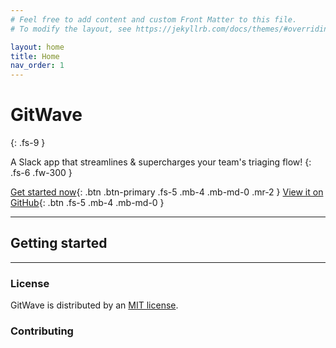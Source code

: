 ```yaml
---
# Feel free to add content and custom Front Matter to this file.
# To modify the layout, see https://jekyllrb.com/docs/themes/#overriding-theme-defaults

layout: home
title: Home
nav_order: 1
---
```

# GitWave
{: .fs-9 }

A Slack app that streamlines & supercharges your team's triaging flow!
{: .fs-6 .fw-300 }

[Get started now](#getting-started){: .btn .btn-primary .fs-5 .mb-4 .mb-md-0 .mr-2 } [View it on GitHub](https://github.com/slackapi/gitwave){: .btn .fs-5 .mb-4 .mb-md-0 }

---

## Getting started





---


### License

GitWave is distributed by an [MIT license](https://github.com/pmarsceill/just-the-docs/tree/master/LICENSE.txt).

### Contributing



